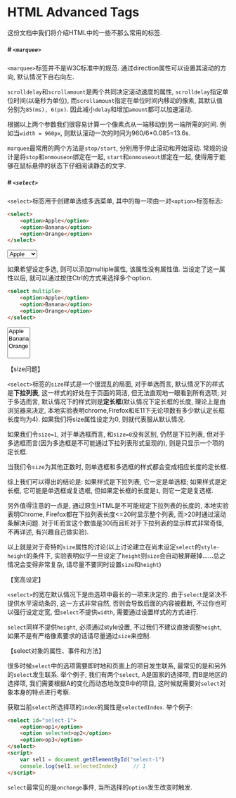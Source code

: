 # HTML Advanced Tags

这份文档中我们将介绍HTML中的一些不那么常用的标签. 



##### # `<marquee>`

`<marquee>`标签并不是W3C标准中的规范. 通过direction属性可以设置其滚动的方向, 默认情况下自右向左.

`scrolldelay`和`scrollamount`是两个共同决定滚动速度的属性, `scrolldelay`指定单位时间(以毫秒为单位), 而`scrollamount`指定在单位时间内移动的像素, 其默认值分别为`85(ms), 6(px)`. 因此减小`delay`和增加`amount`都可以加速滚动. 

根据以上两个参数我们很容易计算一个像素点从一端移动到另一端所需的时间. 例如当`width = 960px`, 则默认滚动一次的时间为960/6*0.085=13.6s.

`marquee`最常用的两个方法是`stop/start`, 分别用于停止滚动和开始滚动. 常规的设计是将`stop`和`onmouseon`绑定在一起, `start`和`onmouseout`绑定在一起, 使得用于能够在鼠标悬停的状态下仔细阅读静态的文字.



##### # `<select>`

`<select>`标签用于创建单选或多选菜单, 其中的每一项由一对`<option>`标签标志: 

```html
<select>
	<option>Apple</option>
    <option>Banana</option>
	<option>Orange</option>
</select>
```

<select>
	<option>Apple</option>
    <option>Banana</option>
	<option>Orange</option>
</select>

如果希望设定多选, 则可以添加multiple属性, 该属性没有属性值. 当设定了这一属性以后, 就可以通过按住Ctrl的方式来选择多个option.

```html
<select multiple>
	<option>Apple</option>
    <option>Banana</option>
	<option>Orange</option>
</select>
```

<select multiple>
	<option>Apple</option>
    <option>Banana</option>
	<option>Orange</option>
</select>

【size问题】

`<select>`标签的`size`样式是一个很混乱的局面, 对于单选而言, 默认情况下的样式是**下拉列表**, 这一样式的好处在于页面的简洁, 但无法直观地一眼看到所有选项; 对于多选而言, 默认情况下的样式则是**定长框**(默认情况下定长框的长度, 理论上是由浏览器来决定, 本地实验表明chrome,Firefox和IE11下无论项数有多少默认定长框长度均为4). 如果我们将size属性设定为0, 则就代表服从默认情况.


如果我们令`size=1`, 对于单选框而言, 和`size=0`没有区别, 仍然是下拉列表, 但对于多选框而言(因为多选框是不可能通过下拉列表形式呈现的), 则是只显示一个项的定长框. 

当我们令`size`为其他正数时, 则单选框和多选框的样式都会变成相应长度的定长框. 

综上我们可以得出的结论是: 如果样式是下拉列表, 它一定是单选框; 如果样式是定长框, 它可能是单选框或复选框, 但如果定长框的长度是`1`, 则它一定是复选框. 

另外值得注意的一点是, 通过原生HTML是不可能规定下拉列表的长度的, 本地实验表明Chrome, Firefox都在下拉列表长度<=20时显示整个列表, 而>20时通过滚动条解决问题. 对于IE而言这个数值是30(而且IE对于下拉列表的显示样式非常奇怪, 不再详述, 有兴趣自己做实验).

以上就是对于奇特的`size`属性的讨论(以上讨论建立在尚未设定`select`的`style-height`的条件下, 实验表明似乎一旦设定了`height`则`size`会自动被屏蔽掉……总之情况会变得非常复杂, 请尽量不要同时设置`size`和`height`)

【宽高设定】

`<select>`的宽在默认情况下是由选项中最长的一项来决定的. 由于`select`是坚决不提供水平滚动条的, 这一方式非常自然, 否则会导致后面的内容被截断, 不过你也可以强行设定定宽, 但`select`不提供`width`, 需要通过设置样式的方式进行.

`select`同样不提供`height`, 必须通过style设置, 不过我们不建议直接调整`height`, 如果不是有严格像素要求的话请尽量通过`size`来控制.

【select对象的属性、事件和方法】

很多时候`select`中的选项需要即时地和页面上的项目发生联系, 最常见的是和另外的`select`发生联系. 举个例子, 我们有两个`select`, A是国家的选择项, 而B是地区的选择项, 我们需要根据A的变化而动态地改变B中的项目, 这时候就需要对`select`对象本身的特点进行考察. 

获取当前`select`所选择项的`index`的属性是`selectedIndex`. 举个例子: 

```html
<select id="select-1">
	<option>op1</option>
	<option selected>op2</option>
	<option>op3</option>
</select>
<script>
	var sel1 = document.getElementById("select-1")
	console.log(sel1.selectedIndex)		// 1
</script>
```

`select`最常见的是`onchange`事件, 当所选择的`option`发生改变时触发. 


